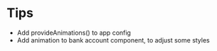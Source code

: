 # Tips

- Add provideAnimations() to app config
- Add animation to bank account component, to adjust some styles
